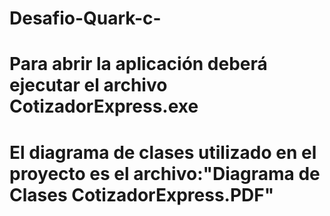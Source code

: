 # Desafio-Quark-c-
# Para abrir la aplicación deberá ejecutar el archivo CotizadorExpress.exe
# El diagrama de clases utilizado en el proyecto es el archivo:"Diagrama de Clases CotizadorExpress.PDF"

